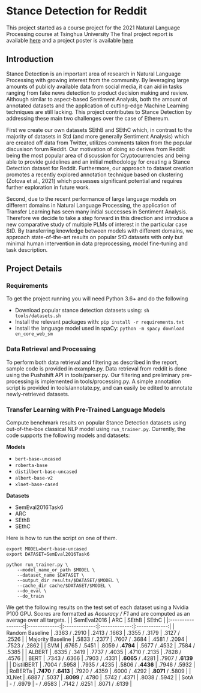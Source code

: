 # Stance Detection for Reddit
This project started as a course project for the 2021 Natural Language Processing course at Tsinghua University
The final project report is available [here](Final_Report.pdf) and a project poster is available [here](Project_Poster.pdf)

## Introduction
Stance Detection is an important area of research in Natural Language Processing with growing interest from the community. 
By leveraging large amounts of publicly available data from social media, it can aid in tasks ranging from fake news detection to product decision making and review. 
Although similar to aspect-based Sentiment Analysis, both the amount of annotated datasets and the application of cutting-edge Machine Learning techniques are still lacking. 
This project contributes to Stance Detection by addressing these main two challenges over the case of Ethereum.

First we create our own datasets SEthB and SEthC which, in contrast to the majority of datasets in Std (and more generally Sentiment Analysis) which are created off data from Twitter, utilizes comments taken from the popular discusison forum Reddit. Our motivation of doing so derives from Reddit being the most popular area of discussion for Cryptocurrencies and being able to provide guidelines and an initial methodology for creating a Stance Detection dataset for Reddit. Furthermore, our approach to dataset creation promotes a recently explored annotation technique based on clustering (Zotova et al., 2021) which possesses significant potential and requires further exploration in future work.

Second, due to the recent performance of large language models on different domains in Natural Language Processing, the application of Transfer Learning has seen many initial successes in Sentiment Analysis. Therefore we decide to take a step forward in this direction and introduce a new comparative study of multiple PLMs of interest in the particular case StD. By transferring knowledge between models with different domains, we approach state-of-the-art results on popular StD datasets with only but minimal human intervention in data preprocessing, model fine-tuning and task description.

## Project Details
### Requirements
To get the project running you will need Python 3.6+ and do the following
- Download popular stance detection datasets using: `sh tools/datasets.sh`
- Install the relevant packages with: `pip install -r requirements.txt`
- Install the language model used in spaCy: `python -m spacy download en_core_web_sm`

### Data Retrieval and Processing
To perform both data retrieval and filtering as described in the report, sample code is provided in example.py.
Data retrieval from reddit is done using the Pushshift API in tools/parser.py.
Our filtering and preliminary pre-processing is implemented in tools/processing.py.
A simple annotation script is provided in tools/annotate.py, and can easily be edited to annotate newly-retrieved datasets.

### Transfer Learning with Pre-Trained Language Models
Compute benchmark results on popular Stance Detection datasets using out-of-the-box classical NLP model using `run_trainer.py`.
Currently, the code supports the following models and datasets:

**Models**
- `bert-base-uncased`
- `roberta-base`
- `distilbert-base-uncased`
- `albert-base-v2`
- `xlnet-base-cased`

**Datasets**
- SemEval2016Task6
- ARC
- SEthB
- SEthC

Here is how to run the script on one of them.
```
export MODEL=bert-base-uncased
export DATASET=SemEval2016Task6

python run_trainer.py \
    --model_name_or_path $MODEL \
    --dataset_name $DATASET \
    --output_dir results/$DATASET/$MODEL \
    --cache_dir cache/$DATASET/$MODEL \
    --do_eval \
    --do_train
```

We get the following results on the test set of each dataset using a Nvidia P100 GPU.
Scores are formatted as *Accuracy / F1* and are computed as an average over all targets.
|  |  SemEval2016  |      ARC      |     SEthB     |     SEthC     |
|:-----------------:|:-------------:|:-------------:|:-------------:|:-------------:|
|  Random Baseline  | .3363 / .2910 | .2413 / .1663 | .3355 / .3179 | .3127 / .2526 |
| Majority Baseline | .5833 / .2377 | .7607 / .3684 | .4581 / .2094 | .7523 / .2862 |
|        SVM        | .6765 / .5451 |  .8059 / **.4794**  | .5677 / .4532 | .7584 / .5385 |
|       ALBERT      | .6335 / .3419 | .7737 / .4035 | .4710 / .2135 | .7828 / .4576 |
|        BERT       | .7343 / .6366 | .7903 / .4331 | **.6065** / .4281 | .7907 / **.6139** |
|     DistilBERT    | .7004 / .5958 | .7935 / .4235 | .5806 / **.4436** | .7946 / .5932 |
|      RoBERTa      | **.7470** / **.6413** | .7920 / .4359 | .6000 / .4292 | **.8071** / .5809 |
|       XLNet       | .6887 / .5037 | **.8099** / .4780 | .5742 / .4371 | .8038 / .5942 |
|        SotA       |    - / .6979   |    - / .6583   | .7142 / .6251 |  .8071 / .6139 |


